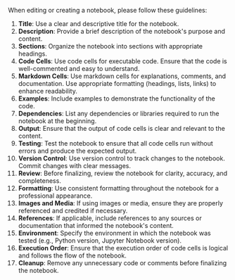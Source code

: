 When editing or creating a notebook, please follow these guidelines:
1. **Title**: Use a clear and descriptive title for the notebook.
2. **Description**: Provide a brief description of the notebook's purpose and content.
3. **Sections**: Organize the notebook into sections with appropriate headings.
4. **Code Cells**: Use code cells for executable code. Ensure that the code is well-commented and easy to understand.
5. **Markdown Cells**: Use markdown cells for explanations, comments, and documentation. Use appropriate formatting (headings, lists, links) to enhance readability.
6. **Examples**: Include examples to demonstrate the functionality of the code.
7. **Dependencies**: List any dependencies or libraries required to run the notebook at the beginning.
8. **Output**: Ensure that the output of code cells is clear and relevant to the content.
9. **Testing**: Test the notebook to ensure that all code cells run without errors and produce the expected output.
10. **Version Control**: Use version control to track changes to the notebook. Commit changes with clear messages.
11. **Review**: Before finalizing, review the notebook for clarity, accuracy, and completeness.
15. **Formatting**: Use consistent formatting throughout the notebook for a professional appearance.
16. **Images and Media**: If using images or media, ensure they are properly referenced and credited if necessary.
17. **References**: If applicable, include references to any sources or documentation that informed the notebook's content.
18. **Environment**: Specify the environment in which the notebook was tested (e.g., Python version, Jupyter Notebook version).
19. **Execution Order**: Ensure that the execution order of code cells is logical and follows the flow of the notebook.
20. **Cleanup**: Remove any unnecessary code or comments before finalizing the notebook.